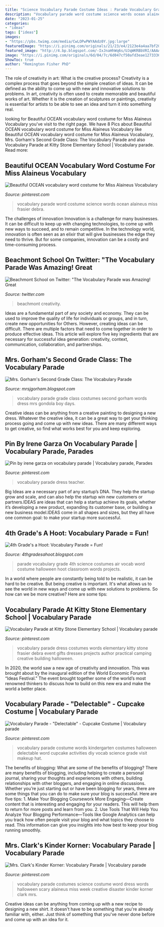```yaml
---
title: "Science Vocabulary Parade Costume Ideas : Parade Vocabulary Grade 4th Science Costumes Air Vocab Word Costume Halloween Hoot Classroom Words Projects"
description: "Vocabulary parade word costume science words ocean alaineus miss frasier debra"
date: "2023-01-25"
categories:
- "ideas"
tags: ["ideas"]
images:
- "https://pbs.twimg.com/media/CwLOPwPWYAAdz0Y.jpg:large"
featuredImage: "https://i.pinimg.com/originals/21/23/e4/2123e4a4aa7bf207bc9165b65a615c4c.jpg"
featured_image: "http://4.bp.blogspot.com/-IxJnaHhWq6s/UJqWKRBbVRI/AAAAAAAAAkE/AwPNKflFR04/s1600/IMG_3848.JPG"
image: "https://i.pinimg.com/originals/6d/04/7c/6d047cf50afd3eae12733368c0ab0c73.jpg"
ShowToc: true
author: "Remington Fisher PhD"
---
```



The role of creativity in art: What is the creative process?
Creativity is a complex process that goes beyond the simple creation of ideas. It can be defined as the ability to come up with new and innovative solutions to problems. In art, creativity is often used to create memorable and beautiful works of art. Whether it is the creation of sculptures or paintings, creativity is essential for artists to be able to see an idea and turn it into something real.

	

		
looking for Beautiful OCEAN vocabulary word costume for Miss Alaineus Vocabulary you've visit to the right page. We have 8 Pics about Beautiful OCEAN vocabulary word costume for Miss Alaineus Vocabulary like Beautiful OCEAN vocabulary word costume for Miss Alaineus Vocabulary, Mrs. Gorham&#039;s Second Grade Class: The Vocabulary Parade and also Vocabulary Parade at Kitty Stone Elementary School | Vocabulary parade. Read more:
		
    
## Beautiful OCEAN Vocabulary Word Costume For Miss Alaineus Vocabulary

<img loading=lazy src="https://i.pinimg.com/originals/52/47/79/52477941050f78235c41b2c7fef953ca.jpg" onerror="this.onerror=null;this.src='https://tse3.mm.bing.net/th?id=OIP.dl5ukevRMdvZCquFEuL9IwHaJ4&amp;pid=15.1';" alt="Beautiful OCEAN vocabulary word costume for Miss Alaineus Vocabulary">

_Source: pinterest.com_

>vocabulary parade word costume science words ocean alaineus miss frasier debra. 

	

The challenges of innovation
Innovation is a challenge for many businesses. It can be difficult to keep up with changing technologies, to come up with new ways to succeed, and to remain competitive. In the technology world, innovation is often seen as an elixir that will give businesses the edge they need to thrive. But for some companies, innovation can be a costly and time-consuming process.

    
## Beachmont School On Twitter: &quot;The Vocabulary Parade Was Amazing! Great

<img loading=lazy src="https://pbs.twimg.com/media/CwLOPwPWYAAdz0Y.jpg:large" onerror="this.onerror=null;this.src='https://tse2.mm.bing.net/th?id=OIP.2Fw6meCtdKAsI_XJMDg9JQHaMZ&amp;pid=15.1';" alt="Beachmont School on Twitter: &quot;The Vocabulary Parade was Amazing! Great">

_Source: twitter.com_

>beachmont creativity. 

	

Ideas are a fundamental part of any society and economy. They can be used to improve the quality of life for individuals or groups, and in turn, create new opportunities for Others. However, creating ideas can be difficult. There are multiple factors that need to come together in order to produce effective ideas. This article will explore five key ingredients that are necessary for successful idea generation: creativity, context, communication, collaboration, and partnerships.

    
## Mrs. Gorham&#039;s Second Grade Class: The Vocabulary Parade

<img loading=lazy src="http://1.bp.blogspot.com/_iX_swK1ZIHc/R1DJfHlmbZI/AAAAAAAAAIo/ieWlvkkGCyc/s1600-R/DSCF5974.JPG" onerror="this.onerror=null;this.src='https://tse4.mm.bing.net/th?id=OIP.O-CiyBg-nZu8g5ZTK-N65gHaFj&amp;pid=15.1';" alt="Mrs. Gorham&#039;s Second Grade Class: The Vocabulary Parade">

_Source: mrsjgorham.blogspot.com_

>vocabulary parade grade class costumes second gorham words dress mrs gondola boy days. 

	

Creative ideas can be anything from a creative painting to designing a new dress. Whatever the creative idea, it can be a great way to get your thinking process going and come up with new ideas. There are many different ways to get creative, so find what works best for you and keep exploring.

    
## Pin By Irene Garza On Vocabulary Parade | Vocabulary Parade, Parades

<img loading=lazy src="https://i.pinimg.com/originals/6d/04/7c/6d047cf50afd3eae12733368c0ab0c73.jpg" onerror="this.onerror=null;this.src='https://tse3.mm.bing.net/th?id=OIP.SeN1EdopHH_4_YGz8wkWHgHaJ4&amp;pid=15.1';" alt="Pin by irene garza on vocabulary parade | Vocabulary parade, Parades">

_Source: pinterest.com_

>vocabulary parade dress teacher. 

	

Big Ideas are a necessary part of any startup’s DNA. They help the startup grow and scale, and can also help the startup win new customers or partners.IDEAS are ideas that can help a startup achieve its goals, whether it’s developing a new product, expanding its customer base, or building a new business model.IDEAS come in all shapes and sizes, but they all have one common goal: to make your startup more successful.

    
## 4th Grade&#039;s A Hoot: Vocabulary Parade = Fun!

<img loading=lazy src="http://4.bp.blogspot.com/-IxJnaHhWq6s/UJqWKRBbVRI/AAAAAAAAAkE/AwPNKflFR04/s1600/IMG_3848.JPG" onerror="this.onerror=null;this.src='https://tse3.mm.bing.net/th?id=OIP.aLBm_wRmfzBWYGWrmxH47QHaJ4&amp;pid=15.1';" alt="4th Grade&#039;s a Hoot: Vocabulary Parade = Fun!">

_Source: 4thgradesahoot.blogspot.com_

>parade vocabulary grade 4th science costumes air vocab word costume halloween hoot classroom words projects. 

	

In a world where people are constantly being told to be realistic, it can be hard to be creative. But being creative is important. It's what allows us to see the world in new ways and come up with new solutions to problems. So how can we be more creative? Here are some tips:

    
## Vocabulary Parade At Kitty Stone Elementary School | Vocabulary Parade

<img loading=lazy src="https://i.pinimg.com/originals/21/23/e4/2123e4a4aa7bf207bc9165b65a615c4c.jpg" onerror="this.onerror=null;this.src='https://tse1.mm.bing.net/th?id=OIP.ib5bEnP-17rDJhLEL2Y1eQHaIr&amp;pid=15.1';" alt="Vocabulary Parade at Kitty Stone Elementary School | Vocabulary parade">

_Source: pinterest.com_

>vocabulary parade dress costumes words elementary kitty stone frasier debra event gifts dresses projects author practical camping creative building halloween. 

	

In 2020, the world saw a new age of creativity and innovation. This was brought about by the inaugural edition of the World Economic Forum’s “Ideas Festival.” The event brought together some of the world’s most renowned thinkers to discuss how to build on this new era and make the world a better place.

    
## Vocabulary Parade - &quot;Delectable&quot; - Cupcake Costume | Vocabulary Parade

<img loading=lazy src="https://i.pinimg.com/originals/61/03/d5/6103d518be125e3889f56f6ebda447fc.jpg" onerror="this.onerror=null;this.src='https://tse4.mm.bing.net/th?id=OIP.7Nb8woCeiq8zSMVxMMnqlQHaKr&amp;pid=15.1';" alt="Vocabulary Parade - &quot;Delectable&quot; - Cupcake Costume | Vocabulary parade">

_Source: pinterest.com_

>vocabulary parade costume words kindergarten costumes halloween delectable word cupcake activities diy vocab science grade visit makeup hat. 

	

The benefits of blogging: What are some of the benefits of blogging?
There are many benefits of blogging, including helping to create a personal journal, sharing your thoughts and experiences with others, building relationships with other bloggers, and engaging in online discussions. Whether you’re just starting out or have been blogging for years, there are some things that you can do to make sure your blog is successful. Here are five tips: 1. Make Your Blogging Coursework More Engaging—Create content that is interesting and engaging for your readers. This will help them to return for more posts and learn from you.
2. Use Tools That Will Help You Analyze Your Blogging Performance—Tools like Google Analytics can help you track how often people visit your blog and what topics they choose to read. This information can give you insights into how best to keep your blog running smoothly.


    
## Mrs. Clark&#039;s Kinder Korner: Vocabulary Parade | Vocabulary Parade

<img loading=lazy src="https://i.pinimg.com/originals/60/40/9f/60409fa194e3c8d54f53443aeaafa441.jpg" onerror="this.onerror=null;this.src='https://tse3.mm.bing.net/th?id=OIP.JQiRtGQrPoOtR2MWN2-dSAHaJ6&amp;pid=15.1';" alt="Mrs. Clark&#039;s Kinder Korner: Vocabulary Parade | Vocabulary parade">

_Source: pinterest.com_

>vocabulary parade costumes science costume word dress words halloween scary alaineus miss week creative disaster kinder korner clark mrs. 

	

Creative ideas can be anything from coming up with a new recipe to designing a new shirt. It doesn't have to be something that you're already familiar with, either. Just think of something that you've never done before and come up with an idea for it.

